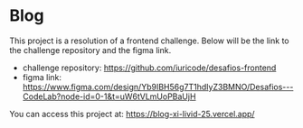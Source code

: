 # Blog

This project is a resolution of a frontend challenge. Below will be the link to the challenge repository and the figma link.

- challenge repository: https://github.com/iuricode/desafios-frontend
- figma link: https://www.figma.com/design/Yb9IBH56g7T1hdIyZ3BMNO/Desafios---CodeLab?node-id=0-1&t=uW6tVLmUoPBaUjH

You can access this project at: https://blog-xi-livid-25.vercel.app/
